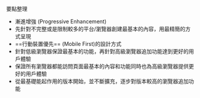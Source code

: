 要點整理
- 漸進增強 (Progressive Enhancement)
- 先針對不完整或是限制較多的平台/瀏覽器創建最基本的內容，用最精簡的方式呈現
- ==行動裝置優先== (Mobile First)的設計方式
- 針對低級瀏覽器保證最基本的功能，再針對高級瀏覽器追加功能達到更好的用戶體驗
- 保證所有瀏覽器都能訪問頁面最基本的內容和功能同時也為高級瀏覽器提供更好的用戶體驗
- 從最基礎能起作用的版本開始，並不斷擴充，逐步對版本較高的瀏覽器追加功能